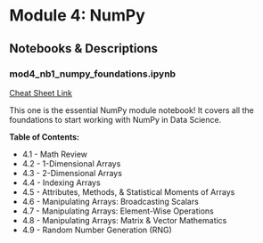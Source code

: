 # Module 4: NumPy

## Notebooks & Descriptions

### mod4_nb1_numpy_foundations.ipynb

[Cheat Sheet Link]()

This one is the essential NumPy module notebook! It covers all the foundations to start working with NumPy in Data Science.

**Table of Contents:**

- 4.1 - Math Review
- 4.2 - 1-Dimensional Arrays
- 4.3 - 2-Dimensional Arrays
- 4.4 - Indexing Arrays
- 4.5 - Attributes, Methods, & Statistical Moments of Arrays
- 4.6 - Manipulating Arrays: Broadcasting Scalars
- 4.7 - Manipulating Arrays: Element-Wise Operations
- 4.8 - Manipulating Arrays: Matrix & Vector Mathematics
- 4.9 - Random Number Generation (RNG)

